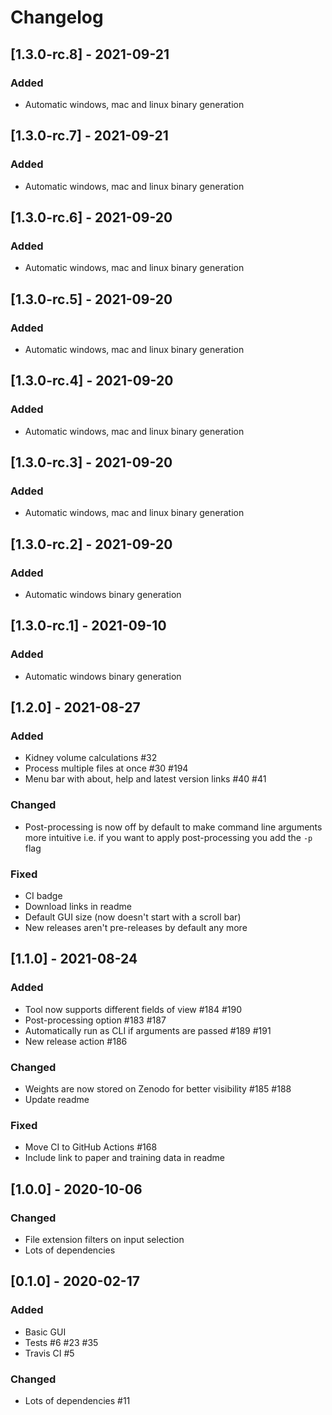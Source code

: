 # Changelog

## [1.3.0-rc.8] - 2021-09-21

### Added
* Automatic windows, mac and linux binary generation


## [1.3.0-rc.7] - 2021-09-21

### Added
* Automatic windows, mac and linux binary generation

## [1.3.0-rc.6] - 2021-09-20

### Added
* Automatic windows, mac and linux binary generation


## [1.3.0-rc.5] - 2021-09-20

### Added
* Automatic windows, mac and linux binary generation

## [1.3.0-rc.4] - 2021-09-20

### Added
* Automatic windows, mac and linux binary generation


## [1.3.0-rc.3] - 2021-09-20

### Added
* Automatic windows, mac and linux binary generation


## [1.3.0-rc.2] - 2021-09-20

### Added
* Automatic windows binary generation


## [1.3.0-rc.1] - 2021-09-10

### Added
* Automatic windows binary generation


## [1.2.0] - 2021-08-27

### Added
* Kidney volume calculations #32
* Process multiple files at once #30 #194
* Menu bar with about, help and latest version links #40 #41

### Changed
* Post-processing is now off by default to make command line arguments more intuitive i.e. if you want to apply post-processing you add the `-p` flag

### Fixed
* CI badge
* Download links in readme
* Default GUI size (now doesn't start with a scroll bar)
* New releases aren't pre-releases by default any more


## [1.1.0] - 2021-08-24

### Added
* Tool now supports different fields of view #184 #190
* Post-processing option #183 #187
* Automatically run as CLI if arguments are passed #189 #191
* New release action #186

### Changed
* Weights are now stored on Zenodo for better visibility #185 #188
* Update readme

### Fixed
* Move CI to GitHub Actions #168
* Include link to paper and training data in readme


## [1.0.0] - 2020-10-06

### Changed
* File extension filters on input selection
* Lots of dependencies


## [0.1.0] - 2020-02-17

### Added
* Basic GUI
* Tests #6 #23 #35
* Travis CI #5

### Changed
* Lots of dependencies #11